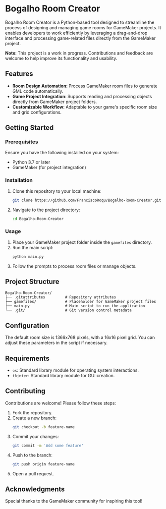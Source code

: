 # Bogalho Room Creator

Bogalho Room Creator is a Python-based tool designed to streamline the process of designing and managing game rooms for GameMaker projects. It enables developers to work efficiently by leveraging a drag-and-drop interface and processing game-related files directly from the GameMaker project.

**Note**: This project is a work in progress. Contributions and feedback are welcome to help improve its functionality and usability.

## Features

- **Room Design Automation**: Process GameMaker room files to generate GML code automatically.
- **Game Project Integration**: Supports reading and processing objects directly from GameMaker project folders.
- **Customizable Workflow**: Adaptable to your game's specific room size and grid configurations.

## Getting Started

### Prerequisites

Ensure you have the following installed on your system:

- Python 3.7 or later
- GameMaker (for project integration)

### Installation

1. Clone this repository to your local machine:
   ```bash
   git clone https://github.com/FranciscoRoqu/Bogalho-Room-Creator.git
   ```

2. Navigate to the project directory:
   ```bash
   cd Bogalho-Room-Creator
   ```

### Usage

1. Place your GameMaker project folder inside the `gamefiles` directory.
2. Run the main script:
   ```bash
   python main.py
   ```
3. Follow the prompts to process room files or manage objects.

## Project Structure

```
Bogalho-Room-Creator/
├── .gitattributes         # Repository attributes
├── gamefiles/             # Placeholder for GameMaker project files
├── main.py                # Main script to run the application
└── .git/                  # Git version control metadata
```

## Configuration

The default room size is 1366x768 pixels, with a 16x16 pixel grid. You can adjust these parameters in the script if necessary.

## Requirements

- `os`: Standard library module for operating system interactions.
- `tkinter`: Standard library module for GUI creation.

## Contributing

Contributions are welcome! Please follow these steps:

1. Fork the repository.
2. Create a new branch:
   ```bash
   git checkout -b feature-name
   ```
3. Commit your changes:
   ```bash
   git commit -m 'Add some feature'
   ```
4. Push to the branch:
   ```bash
   git push origin feature-name
   ```
5. Open a pull request.

## Acknowledgments

Special thanks to the GameMaker community for inspiring this tool!
